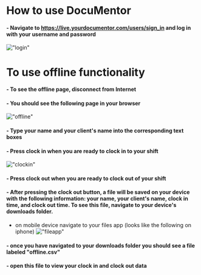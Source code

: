 # How to use DocuMentor

#### - Navigate to https://live.yourdocumentor.com/users/sign_in and log in with your username and password 
!["login"](https://user-images.githubusercontent.com/89402649/200718856-07a0eae1-6100-4af7-80d5-14ae16215f86.png)

# To use offline functionality
#### - To see the offline page, disconnect from Internet
#### - You should see the following page in your browser 
!["offline"](https://user-images.githubusercontent.com/89402649/200718690-cb8de853-d544-49ef-a299-1880447f0633.png)
#### - Type your name and your client's name into the corresponding text boxes
#### - Press clock in when you are ready to clock in to your shift
!["clockin"](https://user-images.githubusercontent.com/89402649/200720121-0d114370-636d-4b67-958f-e50965f641c7.png)
#### - Press clock out when you are ready to clock out of your shift 
#### - After pressing the clock out button, a file will be saved on your device with the following information: your name, your client's name, clock in time, and clock out time. To see this file, navigate to your device's downloads folder. 
 * on mobile device navigate to your files app (looks like the following on iphone) 
!["fileapp"](https://user-images.githubusercontent.com/89402649/200719641-98f59fdf-9ccd-4d92-b5e6-4415e1dbf85b.png)

#### - once you have navigated to your downloads folder you should see a file labeled "offline.csv"
#### - open this file to view your clock in and clock out data

